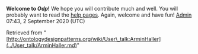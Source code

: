 __Welcome to _Odp_!__ We hope you will contribute much and well. 
You will probably want to read the [help pages](http://ontologydesignpatterns.org/wiki/Help:Contents "Help:Contents"). Again, welcome and have fun! [Admin](../User/ValentinaPresutti.md "User:ValentinaPresutti") 07:43, 2 September 2020 (UTC)





Retrieved from "[http://ontologydesignpatterns.org/wiki/User\_talk:ArminHaller](../User_talk/ArminHaller.md)"